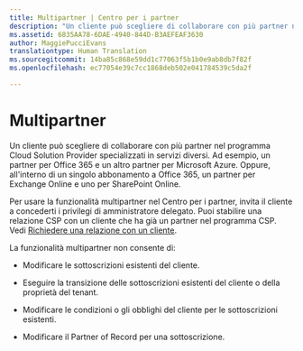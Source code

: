 ```yaml
---
title: Multipartner | Centro per i partner
description: "Un cliente può scegliere di collaborare con più partner nel programma Cloud Solution Provider specializzati in servizi diversi."
ms.assetid: 6835AA78-6DAE-4940-844D-B3AEFEAF3630
author: MaggiePucciEvans
translationtype: Human Translation
ms.sourcegitcommit: 14ba85c868e59dd1c77063f5b1b0e9ab8db7f82f
ms.openlocfilehash: ec77054e39c7cc1868deb502e041784539c5da2f

---
```


# Multipartner


Un cliente può scegliere di collaborare con più partner nel programma Cloud Solution Provider specializzati in servizi diversi. Ad esempio, un partner per Office 365 e un altro partner per Microsoft Azure. Oppure, all'interno di un singolo abbonamento a Office 365, un partner per Exchange Online e uno per SharePoint Online.

Per usare la funzionalità multipartner nel Centro per i partner, invita il cliente a concederti i privilegi di amministratore delegato. Puoi stabilire una relazione CSP con un cliente che ha già un partner nel programma CSP. Vedi [Richiedere una relazione con un cliente](request-a-relationship-with-a-customer.md).

La funzionalità multipartner non consente di:

-   Modificare le sottoscrizioni esistenti del cliente.

-   Eseguire la transizione delle sottoscrizioni esistenti del cliente o della proprietà del tenant.

-   Modificare le condizioni o gli obblighi del cliente per le sottoscrizioni esistenti.

-   Modificare il Partner of Record per una sottoscrizione.

 

 






<!--HONumber=Nov16_HO4-->


